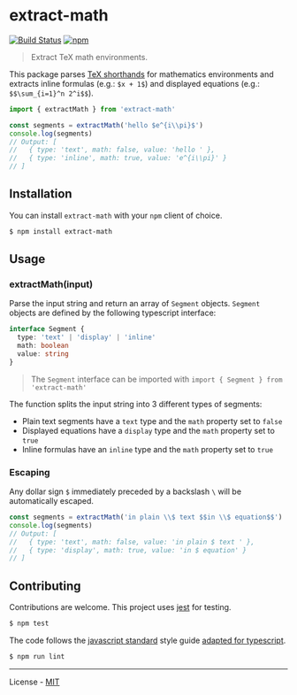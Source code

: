 # extract-math

[![Build Status](https://travis-ci.com/vberlier/extract-math.svg?branch=master)](https://travis-ci.com/vberlier/extract-math)
[![npm](https://img.shields.io/npm/v/extract-math.svg)](https://www.npmjs.com/package/extract-math)

> Extract TeX math environments.

This package parses [TeX shorthands](https://en.wikibooks.org/wiki/LaTeX/Mathematics#Mathematics_environments) for mathematics environments and extracts inline formulas (e.g.: `$x + 1$`) and displayed equations (e.g.: `$$\sum_{i=1}^n 2^i$$`).

```js
import { extractMath } from 'extract-math'

const segments = extractMath('hello $e^{i\\pi}$')
console.log(segments)
// Output: [
//   { type: 'text', math: false, value: 'hello ' },
//   { type: 'inline', math: true, value: 'e^{i\\pi}' }
// ]
```

## Installation

You can install `extract-math` with your `npm` client of choice.

```bash
$ npm install extract-math
```

## Usage

### extractMath(input)

Parse the input string and return an array of `Segment` objects. `Segment` objects are defined by the following typescript interface:

```ts
interface Segment {
  type: 'text' | 'display' | 'inline'
  math: boolean
  value: string
}
```

> The `Segment` interface can be imported with `import { Segment } from 'extract-math'`

The function splits the input string into 3 different types of segments:

- Plain text segments have a `text` type and the `math` property set to `false`
- Displayed equations have a `display` type and the `math` property set to `true`
- Inline formulas have an `inline` type and the `math` property set to `true`

### Escaping

Any dollar sign `$` immediately preceded by a backslash `\` will be automatically escaped.

```js
const segments = extractMath('in plain \\$ text $$in \\$ equation$$')
console.log(segments)
// Output: [
//   { type: 'text', math: false, value: 'in plain $ text ' },
//   { type: 'display', math: true, value: 'in $ equation' }
// ]
```

## Contributing

Contributions are welcome. This project uses [jest](https://jestjs.io/) for testing.

```bash
$ npm test
```

The code follows the [javascript standard](https://standardjs.com/) style guide [adapted for typescript](https://github.com/blakeembrey/tslint-config-standard).

```bash
$ npm run lint
```

---

License - [MIT](https://github.com/vberlier/extract-math/blob/master/LICENSE)
